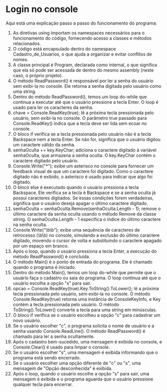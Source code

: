 # Login no console

Aqui está uma explicação passo a passo do funcionamento do programa:

1. As diretivas using importam os namespaces necessários para o funcionamento do código, fornecendo acesso a classes e métodos relacionados.
2. O código está encapsulado dentro do namespace Cadastro_de_Usuarios, o que ajuda a organizar e evitar conflitos de nomes.
3. A classe principal é Program, declarada como internal, o que significa que ela só pode ser acessada de dentro do mesmo assembly (neste caso, o próprio projeto).
4. O método ReadPassword() é responsável por ler a senha do usuário sem exibi-la no console. Ele retorna a senha digitada pelo usuário como uma string.
5. Dentro do método ReadPassword(), temos um loop do-while que continua a executar até que o usuário pressione a tecla Enter. O loop é usado para ler os caracteres da senha.
6. chave = Console.ReadKey(true); lê a próxima tecla pressionada pelo usuário, sem exibi-la no console. O parâmetro true passado para Console.ReadKey() indica que a tecla deve ser lida sem ecoar no console.
7. O bloco if verifica se a tecla pressionada pelo usuário não é a tecla Backspace nem a tecla Enter. Se não for, significa que o usuário digitou um caractere válido da senha.
8. senhaOculta += key.KeyChar; adiciona o caractere digitado à variável senhaOculta, que armazena a senha oculta. O key.KeyChar contém o caractere digitado pelo usuário.
9. Console.Write("*"); exibe um asterisco no console para fornecer um feedback visual de que um caractere foi digitado. Como o caractere digitado não é exibido, o asterisco é usado para indicar que algo foi digitado.
10. O bloco else é executado quando o usuário pressiona a tecla Backspace. Ele verifica se a tecla é Backspace e se a senha oculta já possui caracteres digitados. Se essas condições forem verdadeiras, significa que o usuário deseja apagar o último caractere digitado.
11. senhaOculta = senhaOculta.Remove(senhaOculta.Length - 1); remove o último caractere da senha oculta usando o método Remove da classe string. O senhaOculta.Length - 1 especifica o índice do último caractere na senha oculta.
12. Console.Write("\b\b"); exibe uma sequência de caracteres de retrocesso (\b\b) no console, simulando a exclusão do último caractere digitado, movendo o cursor de volta e substituindo o caractere apagado por um espaço em branco.
13. Após o loop, quando o usuário pressiona a tecla Enter, a execução do método ReadPassword() é concluída.
14. O método Main() é o ponto de entrada do programa. Ele é chamado quando o programa é iniciado.
15. Dentro do método Main(), temos um loop do-while que permite que o usuário faça o cadastro ou saia do programa. O loop continua até que o usuário escolha a opção "s" para sair.
16. opcao = Console.ReadKey(true).Key.ToString().ToLower(); lê a próxima tecla pressionada pelo usuário, sem exibi-la no console. O método Console.ReadKey(true) retorna uma instância de ConsoleKeyInfo, e Key contém a tecla pressionada pelo usuário. O método ToString().ToLower() converte a tecla para uma string em minúsculas.
17. O bloco if verifica se o usuário escolheu a opção "c" para cadastrar um novo usuário.
18. Se o usuário escolher "c", o programa solicita o nome de usuário e a senha usando Console.ReadLine(). O método ReadPassword() é chamado para ler a senha ocultamente.
19. Após o cadastro bem-sucedido, uma mensagem é exibida no console, e Console.Clear() é usado para limpar o console.
20. Se o usuário escolher "s", uma mensagem é exibida informando que o programa está sendo encerrado.
21. Se o usuário escolher uma opção diferente de "c" ou "s", uma mensagem de "Opção desconhecida" é exibida.
22. Após o loop, quando o usuário escolhe a opção "s" para sair, uma mensagem é exibida e o programa aguarda que o usuário pressione qualquer tecla para encerrar.
